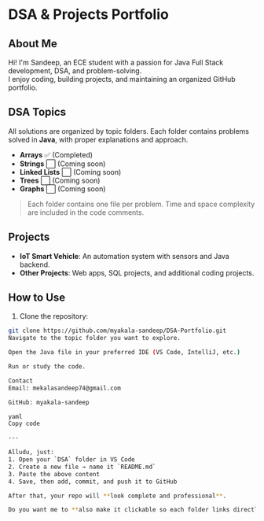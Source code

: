 # DSA & Projects Portfolio

## About Me
Hi! I'm Sandeep, an ECE student with a passion for Java Full Stack development, DSA, and problem-solving.  
I enjoy coding, building projects, and maintaining an organized GitHub portfolio.

## DSA Topics
All solutions are organized by topic folders. Each folder contains problems solved in **Java**, with proper explanations and approach.

 - **Arrays** ✅ (Completed)
- **Strings** ⬜ (Coming soon)
- **Linked Lists** ⬜ (Coming soon)
- **Trees** ⬜ (Coming soon)
- **Graphs** ⬜ (Coming soon)

> Each folder contains one file per problem. Time and space complexity are included in the code comments.

## Projects
- **IoT Smart Vehicle**: An automation system with sensors and Java backend.  
- **Other Projects**: Web apps, SQL projects, and additional coding projects.

## How to Use
1. Clone the repository:  
```bash
git clone https://github.com/myakala-sandeep/DSA-Portfolio.git
Navigate to the topic folder you want to explore.

Open the Java file in your preferred IDE (VS Code, IntelliJ, etc.)

Run or study the code.

Contact
Email: mekalasandeep74@gmail.com

GitHub: myakala-sandeep

yaml
Copy code

---

Alludu, just:  
1. Open your `DSA` folder in VS Code  
2. Create a new file → name it `README.md`  
3. Paste the above content  
4. Save, then add, commit, and push it to GitHub  

After that, your repo will **look complete and professional**.  

Do you want me to **also make it clickable so each folder links directly from README**?